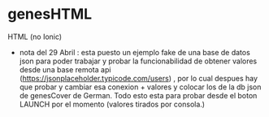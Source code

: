 # genesHTML
HTML (no Ionic)

* nota del 29 Abril : esta puesto un ejemplo fake de una base de datos json para poder trabajar y probar la funcionabilidad de obtener valores desde una base remota api (https://jsonplaceholder.typicode.com/users) , por lo cual despues hay que probar y cambiar esa conexion + valores y colocar los de la db json de genesCover de German. Todo esto esta para probar desde el boton LAUNCH por el momento (valores tirados por consola.)
